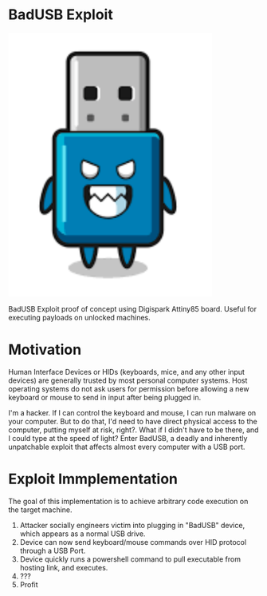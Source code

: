 # BadUSB Exploit

![](./badusb.png)

BadUSB Exploit proof of concept using Digispark Attiny85 board. Useful for executing payloads on unlocked machines.   

# Motivation
Human Interface Devices or HIDs (keyboards, mice, and any other input devices) are generally trusted by most personal computer systems. Host operating systems do not ask users for permission before allowing a new keyboard or mouse to send in input after being plugged in. 

I'm a hacker. If I can control the keyboard and mouse, I can run malware on your computer. But to do that, I'd need to have direct physical access to the computer, putting myself at risk, right?. What if I didn't have to be there, and I could type at the speed of light? Enter BadUSB, a deadly and inherently unpatchable exploit that affects almost every computer with a USB port. 

# Exploit Immplementation 
The goal of this implementation is to achieve arbitrary code execution on the target machine. 

1. Attacker socially engineers victim into plugging in "BadUSB" device, which appears as a normal USB drive.
2. Device can now send keyboard/mouse commands over HID protocol through a USB Port.
3. Device quickly runs a powershell command to pull executable from hosting link, and executes.
4. ???
5. Profit




